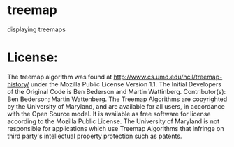 # treemap
displaying treemaps

# License:

The treemap algorithm was found at http://www.cs.umd.edu/hcil/treemap-history/ under the Mozilla Public License
Version 1.1. The Initial Developers of the Original Code is Ben Bederson and Martin Wattinberg. Contributor(s): Ben Bederson; Martin Wattenberg. The Treemap Algorithms are copyrighted by the University of Maryland, and are available for all users, in accordance with the Open Source model. It is available as free software for license according to the Mozilla Public License. The University of Maryland is not responsible for applications which use Treemap Algorithms that infringe on third party's intellectual property protection such as patents.
